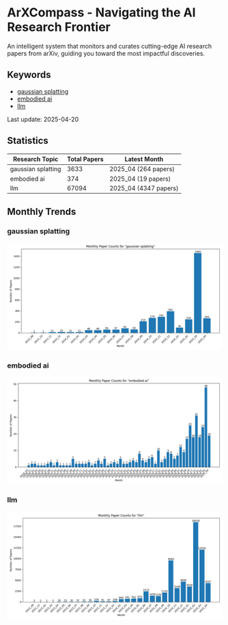 # ArXCompass - Navigating the AI Research Frontier
An intelligent system that monitors and curates cutting-edge AI research papers from arXiv, guiding you toward the most impactful discoveries.

## Keywords

- [gaussian splatting](gaussian_splatting/)
- [embodied ai](embodied_ai/)
- [llm](llm/)

Last update: 2025-04-20

## Statistics

| Research Topic | Total Papers | Latest Month |
| --- | --- | --- |
| gaussian splatting | 3633 | 2025_04 (264 papers) |
| embodied ai | 374 | 2025_04 (19 papers) |
| llm | 67094 | 2025_04 (4347 papers) |

## Monthly Trends

### gaussian splatting

![Monthly Paper Counts for gaussian splatting](gaussian_splatting/monthly_stats.png)

### embodied ai

![Monthly Paper Counts for embodied ai](embodied_ai/monthly_stats.png)

### llm

![Monthly Paper Counts for llm](llm/monthly_stats.png)

